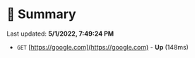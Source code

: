 # 📖 Summary
Last updated: **5/1/2022, 7:49:24 PM**

- `GET` [https://google.com](https://google.com) - **Up** (148ms)
